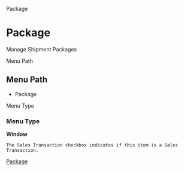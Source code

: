 
Package
# Package


Manage Shipment Packages

Menu Path
## Menu Path



- Package

Menu Type
### Menu Type

**Window**

```
The Sales Transaction checkbox indicates if this item is a Sales Transaction.
```

[Package](../../functional-guide/window/window-package.md)
